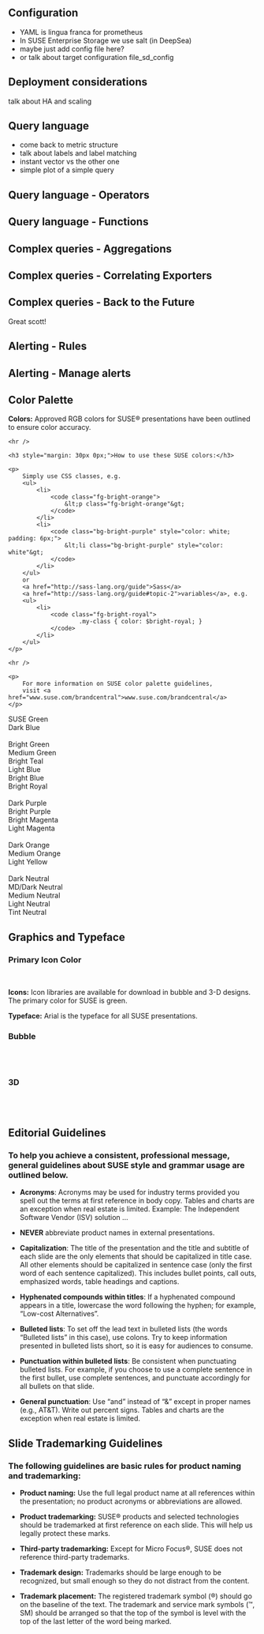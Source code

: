 <!-- .slide: data-state="normal" id="config-intro" data-timing="30" -->
## Configuration

* YAML is lingua franca for prometheus
* In SUSE Enterprise Storage we use salt (in DeepSea)
* maybe just add config file here?
* or talk about target configuration file_sd_config


<!-- .slide: data-state="normal" id="config-deployment" data-timing="30" -->
## Deployment considerations

talk about HA and scaling


<!-- .slide: data-state="normal" id="query-intro" data-timing="30" -->
## Query language

* come back to metric structure
* talk about labels and label matching
* instant vector vs the other one
* simple plot of a simple query


<!-- .slide: data-state="normal" id="query-operators" data-timing="30" -->
## Query language - Operators


<!-- .slide: data-state="normal" id="query-functions" data-timing="30" -->
## Query language - Functions


<!-- .slide: data-state="normal" id="query-level2" data-timing="30" -->
## Complex queries - Aggregations


<!-- .slide: data-state="normal" id="query-level2" data-timing="30" -->
## Complex queries - Correlating Exporters


<!-- .slide: data-state="normal" id="query-level2" data-timing="30" -->
## Complex queries - Back to the Future

Great scott!


<!-- .slide: data-state="normal" id="alerts-rules" data-timing="30" -->
## Alerting - Rules


<!-- .slide: data-state="normal" id="alerts-alertmanager" data-timing="30" -->
## Alerting - Manage alerts


<!-- .slide: data-state="normal" id="color-palette" -->
## Color Palette

<div class="palette-text">
    <p>
        <b>Colors:</b> Approved RGB colors for SUSE&reg;
        presentations have been outlined to ensure color accuracy.
    </p>

    <hr />

    <h3 style="margin: 30px 0px;">How to use these SUSE colors:</h3>

    <p>
        Simply use CSS classes, e.g.
        <ul>
            <li>
                <code class="fg-bright-orange">
                    &lt;p class="fg-bright-orange"&gt;
                </code>
            </li>
            <li>
                <code class="bg-bright-purple" style="color: white; padding: 6px;">
                    &lt;li class="bg-bright-purple" style="color: white"&gt;
                </code>
            </li>
        </ul>
        or
        <a href="http://sass-lang.org/guide">Sass</a>
        <a href="http://sass-lang.org/guide#topic-2">variables</a>, e.g.
        <ul>
            <li>
                <code class="fg-bright-royal">
                        .my-class { color: $bright‑royal; }
                </code>
            </li>
        </ul>
    </p>

    <hr />

    <p>
        For more information on SUSE color palette guidelines,
        visit <a href="www.suse.com/brandcentral">www.suse.com/brandcentral</a>
    </p>
</div>

<div class="big-swatch bg-SUSE-green">SUSE Green</div>
<div class="big-swatch bg-dark-blue">Dark Blue</div>

<br clear="left" />

<div class="swatch bg-bright-green fg-bright-blue">Bright Green</div>
<div class="swatch bg-medium-green">Medium Green</div>
<div class="swatch bg-bright-teal">Bright Teal</div>

<div class="swatch bg-light-blue">Light Blue</div>
<div class="swatch bg-bright-blue">Bright Blue</div>
<div class="swatch bg-bright-royal">Bright Royal</div>

<br clear="left" />

<div class="swatch bg-dark-purple">Dark Purple</div>
<div class="swatch bg-bright-purple">Bright Purple</div>
<div class="swatch bg-bright-magenta">Bright Magenta</div>
<div class="swatch bg-light-magenta">Light Magenta</div>

<br clear="left" />

<div class="swatch bg-dark-orange">Dark Orange</div>
<div class="swatch bg-medium-orange">Medium Orange</div>
<div class="swatch bg-light-yellow fg-medium-orange">Light Yellow</div>

<br clear="left" />

<div class="swatch bg-dark-neutral">Dark Neutral</div>
<div class="swatch bg-medium-dark-neutral">MD/Dark Neutral</div>
<div class="swatch bg-medium-neutral">Medium Neutral</div>
<div class="swatch bg-light-neutral fg-medium-dark-neutral">Light Neutral</div>
<div class="swatch bg-tint-neutral fg-medium-dark-neutral">Tint Neutral</div>

</div>


<!-- .slide: data-state="normal" id="graphics-and-typeface" data-timing="60s" -->
## Graphics and Typeface

<div class="slide-section">
    <h3> Primary Icon Color </h3>
    <img data-src="images/SUSE/bars.png" style="width: 150px;" />
    <img data-src="images/SUSE/disk.png" style="width:  80px;" />
    <div class="icons-typeface">
        <p>
            <b>Icons:</b> Icon libraries are available for download in
            bubble and 3-D designs. The primary color for SUSE is
            green.
        </p>
        <p>
            <b>Typeface:</b> Arial is the typeface for all SUSE
            presentations.
        </p>
    </div>
</div>
<div class="slide-section">
    <h3> Bubble </h3>
    <img data-src="images/SUSE/folder.png" style="width:  100px;" />
    <img data-src="images/SUSE/computer.png" style="width:  100px;" />
    <img data-src="images/SUSE/right-arrow.png" style="width:  100px;" />
    <img data-src="images/SUSE/squeeze-arrows.png" style="width:  100px;" />
    <img data-src="images/SUSE/USB.png" style="width:  100px;" />
    <img data-src="images/SUSE/bug.png" style="width:  100px;" />
    <img data-src="images/SUSE/cylinder.png" style="width:  100px;" />
    <img data-src="images/SUSE/brain.png" style="width:  100px;" />
</div>
<div class="slide-section">
    <h3> 3D </h3>
    <img data-src="images/SUSE/desktop-computer.png" style="width:  80px;" />
    <img data-src="images/SUSE/pie.png" style="width:  80px;" />
    <img data-src="images/SUSE/meters.png" style="width:  80px;" />
    <img data-src="images/SUSE/office.png" style="width:  80px;" />
    <img data-src="images/SUSE/printer.png" style="width:  80px;" />
    <img data-src="images/SUSE/box.png" style="width:  80px;" />
    <img data-src="images/SUSE/app-window.png" style="width:  80px;" />
    <img data-src="images/SUSE/darts.png" style="width:  80px;" />
</div>


<!-- .slide: data-state="normal" id="editorial-guidelines" class="guidelines" -->
## Editorial Guidelines

<h3>
To help you achieve a consistent, professional message, general
guidelines about SUSE style and grammar usage are outlined below.
</h3>

*   **Acronyms**: Acronyms may be used for industry terms provided you
    spell out the terms at first reference in body copy.  Tables and
    charts are an exception when real estate is limited. Example: The
    Independent Software Vendor (ISV) solution …

*   **NEVER** abbreviate product names in external presentations.

*   **Capitalization**: The title of the presentation and the title and
    subtitle of each slide are the only elements that should be
    capitalized in title case. All other elements should be
    capitalized in sentence case (only the first word of each sentence
    capitalized). This includes bullet points, call outs, emphasized
    words, table headings and captions.

*   **Hyphenated compounds within titles**: If a hyphenated compound
    appears in a title, lowercase the word following the hyphen; for
    example, “Low-cost Alternatives”.

*   **Bulleted lists**: To set off the lead text in bulleted lists (the
    words “Bulleted lists” in this case), use colons. Try to keep
    information presented in bulleted lists short, so it is easy for
    audiences to consume.

*   **Punctuation within bulleted lists**: Be consistent when punctuating
    bulleted lists. For example, if you choose to use a complete
    sentence in the first bullet, use complete sentences, and
    punctuate accordingly for all bullets on that slide.

*   **General punctuation**: Use “and” instead of “&” except in proper
    names (e.g., AT&T). Write out percent signs.  Tables and charts
    are the exception when real estate is limited.


<!-- .slide: data-state="normal" id="trademarking-guidelines" class="guidelines" data-menu-title="Trademarking Guidelines" -->
## Slide Trademarking Guidelines

<h3>The following guidelines are basic rules for
product naming and trademarking:</h3>

*   **Product naming:** Use the full legal product name at all
    references within the presentation; no product acronyms or
    abbreviations are allowed.

*   **Product trademarking:** SUSE&reg; products and
    selected technologies should be trademarked at first reference on
    each slide. This will help us legally protect these marks.

*   **Third-party trademarking:** Except for Micro
    Focus&reg;, SUSE does not reference third-party
    trademarks.

*   **Trademark design:** Trademarks should be large enough to be
    recognized, but small enough so they do not distract from the
    content.

*   **Trademark placement:** The registered trademark symbol
    (&reg;) should go on the baseline of the text. The
    trademark and service mark symbols (™, SM) should be arranged so
    that the top of the symbol is level with the top of the last
    letter of the word being marked.

